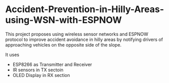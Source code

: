 # Accident-Prevention-in-Hilly-Areas-using-WSN-with-ESPNOW
This project proposes using wireless sensor networks and ESPNOW protocol to improve accident avoidance in hilly areas by notifying drivers of approaching vehicles on the opposite side of the slope.

It uses 
- ESP8266 as Transmitter and Receiver
- IR sensors in TX sectoin
- OLED Display in RX section
